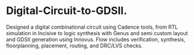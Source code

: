# Digital-Circuit-to-GDSII.
Designed a digital combinational circuit using Cadence tools, from RTL simulation in Incisive to logic synthesis with Genus and semi custom layout and GDSII generation using Innovus. Flow includes verification, synthesis, floorplanning, placement, routing, and DRC/LVS checks.
